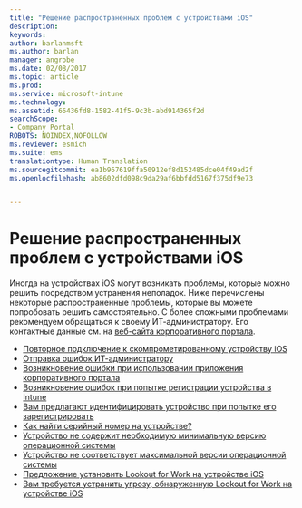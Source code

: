 ```yaml
---
title: "Решение распространенных проблем с устройствами iOS"
description: 
keywords: 
author: barlanmsft
ms.author: barlan
manager: angrobe
ms.date: 02/08/2017
ms.topic: article
ms.prod: 
ms.service: microsoft-intune
ms.technology: 
ms.assetid: 66436fd8-1582-41f5-9c3b-abd914365f2d
searchScope:
- Company Portal
ROBOTS: NOINDEX,NOFOLLOW
ms.reviewer: esmich
ms.suite: ems
translationtype: Human Translation
ms.sourcegitcommit: ea1b967619ffa50912ef8d152485dce04f49ad2f
ms.openlocfilehash: ab8602dfd098c9da29af6bbfdd5167f375df9e73


---
```


# <a name="fix-common-issues-with-your-ios-device"></a>Решение распространенных проблем с устройствами iOS

Иногда на устройствах iOS могут возникать проблемы, которые можно решить посредством устранения неполадок. Ниже перечислены некоторые распространенные проблемы, которые вы можете попробовать решить самостоятельно. С более сложными проблемами рекомендуем обращаться к своему ИТ-администратору. Его контактные данные см. на [веб-сайта корпоративного портала](http://portal.manage.microsoft.com).

- [Повторное подключение к скомпрометированному устройству iOS](how-to-reconnect-a-compromised-ios-device.md)
- [Отправка ошибок ИТ-администратору](send-errors-to-your-it-admin-ios.md)
- [Возникновение ошибки при использовании приложения корпоративного портала](you-get-an-error-while-using-the-company-portal-app-ios.md)
- [Возникновение ошибок при попытке регистрации устройства в Intune](you-see-errors-while-trying-to-enroll-your-device-in-intune-ios.md)
- [Вам предлагают идентифицировать устройство при попытке его зарегистрировать](you-are-asked-to-identify-your-device-when-trying-to-enroll-ios.md)
- [Как найти серийный номер на устройстве?](how-do-i-find-the-serial-number-on-my-device-ios.md)
- [Устройство не содержит необходимую минимальную версию операционной системы](you-need-to-update-your-ios-device.md)
- [Устройство не соответствует максимальной версии операционной системы](you-need-to-update-your-ios-device.md)
- [Предложение установить Lookout for Work на устройстве iOS](you-are-prompted-to-install-lookout-for-work-ios.md)
- [Вам требуется устранить угрозу, обнаруженную Lookout for Work на устройстве iOS](you-need-to-resolve-a-threat-found-by-lookout-for-work-ios.md)



<!--HONumber=Feb17_HO2-->


